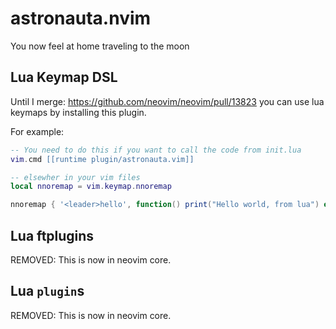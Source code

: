 # astronauta.nvim

You now feel at home traveling to the moon


## Lua Keymap DSL

Until I merge: https://github.com/neovim/neovim/pull/13823 you can use lua keymaps by installing this plugin.

For example:

```lua
-- You need to do this if you want to call the code from init.lua
vim.cmd [[runtime plugin/astronauta.vim]]

-- elsewher in your vim files
local nnoremap = vim.keymap.nnoremap

nnoremap { '<leader>hello', function() print("Hello world, from lua") end }
```

## Lua ftplugins

REMOVED: This is now in neovim core.

## Lua `plugin`s

REMOVED: This is now in neovim core.
